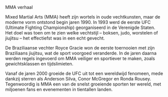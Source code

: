 MMA verhaal

Mixed Martial Arts (MMA) heeft zijn wortels in oude vechtkunsten, maar de moderne vorm ontstond begin jaren 1990. In 1993 werd de eerste UFC (Ultimate Fighting Championship) georganiseerd in de Verenigde Staten. Het doel was toen om te zien welke vechtstijl – boksen, judo, worstelen of jiujitsu – het effectiefst was in een echt gevecht.

De Braziliaanse vechter Royce Gracie won de eerste toernooien met zijn Braziliaans jiujitsu, wat de sport voorgoed veranderde. In de jaren daarna werden regels ingevoerd om MMA veiliger en sportiever te maken, zoals gewichtsklassen en tijdslimieten.

Vanaf de jaren 2000 groeide de UFC uit tot een wereldwijd fenomeen, mede dankzij sterren als Anderson Silva, Conor McGregor en Ronda Rousey. Tegenwoordig is MMA een van de snelst groeiende sporten ter wereld, met miljoenen fans en evenementen in tientallen landen.